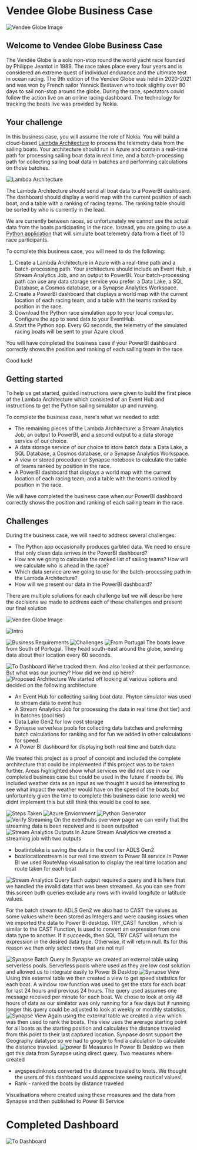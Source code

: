 # Vendee Globe Business Case

![Vendee Globe Image](https://github.com/GrainneKennedy/VendeeGlobeBusinessCase/blob/main/Intro2.png?raw=true)

## Welcome to Vendee Globe Business Case

The Vendée Globe is a solo non-stop round the world yacht
race founded by Philippe Jeantot in 1989. The race takes place
every four years and is considered an extreme quest of
individual endurance and the ultimate test in ocean racing.
The 9th edition of the Vendee Globe was held in 2020-2021
and was won by French sailor Yannick Bestaven who took
slightly over 80 days to sail non-stop around the globe.
During the race, spectators could follow the action live on an
online racing dashboard. The technology for tracking the boats
live was provided by Nokia.

## Your challenge

In this business case, you will assume the role of Nokia. You will build a cloud-based [Lambda Architecture](https://en.wikipedia.org/wiki/Lambda_architecture) to process the telemetry data from the sailing boats. Your architecture should run in Azure and contain a real-time path for processing sailing boat data in real time, and a batch-processing path for collecting sailing boat data in batches and performing calculations on those batches. 

![Lambda Architecture](https://github.com/GrainneKennedy/VendeeGlobeBusinessCase/blob/main/lambda_architecture.png?raw=true)

The Lambda Architecture should send all boat data to a PowerBI dashboard. The dashboard should display a world map with the current position of each boat, and a table with a ranking of racing teams. The ranking table should be sorted by who is currently in the lead. 

We are currently between races, so unfortunately we cannot use the actual data from the boats participating in the race. Instead, you are going to use a [Python application](./race_simulator.py) that will simulate boat telemetry data from a fleet of 10 race participants. 

To complete this business case, you will need to do the following:

1. Create a Lambda Architecture in Azure with a real-time path and a batch-processing path. Your architecture should include an Event Hub, a Stream Analytics Job, and an output to PowerBI. Your batch-processing path can use any data storage service you prefer: a Data Lake, a SQL Database, a Cosmos database, or a Synapse Analytics Workspace.
2. Create a PowerBI dashboard that displays a world map with the current location of each racing team, and a table with the teams ranked by position in the race.
3. Download the Python race simulation app to your local computer. Configure the app to send data to your EventHub.
4. Start the Python app. Every 60 seconds, the telemetry of the simulated racing boats will be sent to your Azure cloud.

You will have completed the business case if your PowerBI dashboard correctly shows the position and ranking of each sailing team in the race.

Good luck!

## Getting started

To help us get started, guided instructions were given to build the first piece of the Lambda Architecture which consisted of an Event Hub and instructions to get the Python sailing simulator up and running. 

To complete the business case, here's what we needed to add:

* The remaining pieces of the Lambda Architecture: a Stream Analytics Job, an output to PowerBI, and a second output to a data storage service of our choice.
* A data storage service of our choice to store batch data: a Data Lake, a SQL Database, a Cosmos database, or a Synapse Analytics Workspace.
* A view or stored procedure or Synapse notebook to calculate the table of teams ranked by position in the race.
* A PowerBI dashboard that displays a world map with the current location of each racing team, and a table with the teams ranked by position in the race.

We will have completed the business case when our PowerBI dashboard correctly shows the position and ranking of each sailing team in the race. 

## Challenges

During the business case, we will need to address several challenges:

* The Python app occasionally produces garbled data. We need to ensure that only clean data arrives in the PowerBI dashboard? 
* How are we going to calculate the ranked list of sailing teams? How will we calculate who is ahead in the race?
* Which data service are we going to use for the batch-processing path in the Lambda Architecture?
* How will we present our data in the PowerBI dashboard?

There are multiple solutions for each challenge but we will describe here the decisions we made to address each of these challenges and present our final solution

![Vendee Globe Image](https://github.com/GrainneKennedy/VendeeGlobeBusinessCase/blob/main/Intro2.png?raw=true)
 
![Intro](https://github.com/GrainneKennedy/VendeeGlobeBusinessCase/blob/main/intro.png?raw=true)

![Business Requirements](https://github.com/GrainneKennedy/VendeeGlobeBusinessCase/blob/main/requirements.png?raw=true)
![Challenges](https://github.com/GrainneKennedy/VendeeGlobeBusinessCase/blob/main/Challenges.png?raw=true)
![From Portugal](https://github.com/GrainneKennedy/VendeeGlobeBusinessCase/blob/main/from_portugal.png?raw=true)
The boats leave from South of Portugal. They head south-east around the globe, sending data about their location every 60 seconds. 


![To Dashboard](https://github.com/GrainneKennedy/VendeeGlobeBusinessCase/blob/main/dashboard.png?raw=true)
We’ve tracked them. And also looked at their performance. But what was our journey? How did we end up here? 
![Proposed Architecture](https://github.com/GrainneKennedy/VendeeGlobeBusinessCase/blob/main/architecture.png?raw=true)
We started off looking at various options and decided on the following architecture

* An Event Hub for collecting sailing boat data. Phyton simulator was used to stream data to event hub
* A Stream Analytics Job for processing the data in real time (hot tier) and in batches (cool tier)
* Data Lake Gen2 for low cost storage
* Synapse serverless pools for collecting data batches and preforming batch calculations for ranking and for fun we added in other calculations for speed.
* A Power BI dashboard for displaying both real time and batch data

We treated this project as a proof of concept and included the complete architecture that could be implemented if this project was to be taken further. Areas highlighted show what services we did not use in our completed business case but could be used in the future if needs be. We included weather data as an input as we thought it would be interesting to see what impact the weather would have on the speed of the boats but unfortuntely given the time to complete this business case (one week) we didnt implement this but still think this would be cool to see.

![Steps Taken](https://github.com/GrainneKennedy/VendeeGlobeBusinessCase/blob/main/steps.png?raw=true)
![Azure Enviornment](https://github.com/GrainneKennedy/VendeeGlobeBusinessCase/blob/main/environment.png?raw=true)
![Python Generator](https://github.com/GrainneKennedy/VendeeGlobeBusinessCase/blob/main/generator.png?raw=true)
![Verify Streaming](https://github.com/GrainneKennedy/VendeeGlobeBusinessCase/blob/main/eventhub.png?raw=true)
On the eventhubs overview page we can verify that the streaming data is been received and is been outputted 
![Stream Analytics Outputs](https://github.com/GrainneKennedy/VendeeGlobeBusinessCase/blob/main/outputs.png?raw=true)
In Azure Stream Analytics we created a streaming job with two outputs

* boatintolake is saving the data in the cool tier ADLS Gen2
* boatlocationstream is our real time stream to Power BI service.In Power BI we used RouteMap visualisation to display the real time location and route taken for each boat

![Stream Analytics Query](https://github.com/GrainneKennedy/VendeeGlobeBusinessCase/blob/main/queryoutputs.png?raw=true)
Each output required a query and it is here that we handled the invalid data that was been streamed. As you can see from this screen both queries exclude any rows with invalid longitute or latitude values.

For the batch stream to ADLS Gen2 we also had to CAST the values as some values where been stored as Integers and were causing issues when we imported the data to Power Bi desktop. TRY_CAST function , which is similar to the CAST Function, is used to convert an expression from one data type to another. If it succeeds, then SQL TRY CAST will return the expression in the desired data type. Otherwise, it will return null. Its for this reason we then only select rows that are not null

![Synapse Batch Query](https://github.com/GrainneKennedy/VendeeGlobeBusinessCase/blob/main/batch.png?raw=true)
In Synapse we created an external table using serverless pools. Serverless pools where used as they are low cost solution and allowed us to integrate easily to Power Bi Desktop
![Synapse View](https://github.com/GrainneKennedy/VendeeGlobeBusinessCase/blob/main/stats.png?raw=true)
Using this external table we then created a view to get speed statistics for each boat. A window row function was used to get the stats for each boat for last 24 hours and previous 24 hours. The query used assumes one message received per minute for each boat. We chose to look at only 48 hours of data as our similator was only running for a few days but if running longer this query could be adjusted to look at weekly or monthly statistics.
![Synapse View](https://github.com/GrainneKennedy/VendeeGlobeBusinessCase/blob/main/rank.png?raw=true)
Again using the external table we created a view which was then used to rank the boats. This view uses the average starting point for all boats as the starting position and calculates the distance traveled from this point to their last captured location. Synpase dosnt support the Geography datatype so we had to google to find a calculation to calculate the distance traveled.
![power Bi Measures](https://github.com/GrainneKennedy/VendeeGlobeBusinessCase/blob/main/measures.png?raw=true)
In Power Bi Desktop we then got this data from Synapse using direct query. Two measures where created

* avgspeedinknots converted the distance traveled to knots. We thought the users of this dashboard would appreciate seeing nautical values!
* Rank - ranked the boats by distance traveled

Visualisations where created using these measures and the data from Synapse and then published to Power Bi Service
# Completed Dashboard
![To Dashboard](https://github.com/GrainneKennedy/VendeeGlobeBusinessCase/blob/main/dashboardend.png?raw=true)


